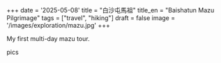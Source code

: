 +++
date = '2025-05-08'
title = "白沙屯馬祖"
title_en = "Baishatun Mazu Pilgrimage"
tags = ["travel", "hiking"]
draft = false
image = '/images/exploration/mazu.jpg'
+++

My first multi-day mazu tour.




pics

